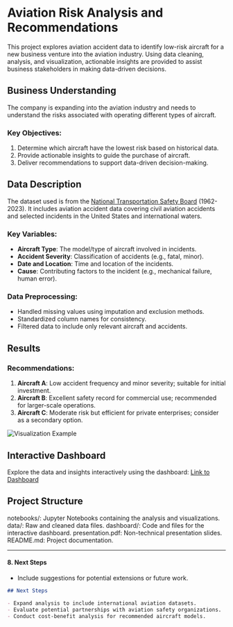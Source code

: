 # Aviation Risk Analysis and Recommendations

This project explores aviation accident data to identify low-risk aircraft for a new business venture into the aviation industry. Using data cleaning, analysis, and visualization, actionable insights are provided to assist business stakeholders in making data-driven decisions.

## Business Understanding

The company is expanding into the aviation industry and needs to understand the risks associated with operating different types of aircraft. 

### Key Objectives:
1. Determine which aircraft have the lowest risk based on historical data.
2. Provide actionable insights to guide the purchase of aircraft.
3. Deliver recommendations to support data-driven decision-making.

## Data Description

The dataset used is from the [National Transportation Safety Board](#) (1962-2023). It includes aviation accident data covering civil aviation accidents and selected incidents in the United States and international waters.

### Key Variables:
- **Aircraft Type**: The model/type of aircraft involved in incidents.
- **Accident Severity**: Classification of accidents (e.g., fatal, minor).
- **Date and Location**: Time and location of the incidents.
- **Cause**: Contributing factors to the incident (e.g., mechanical failure, human error).

### Data Preprocessing:
- Handled missing values using imputation and exclusion methods.
- Standardized column names for consistency.
- Filtered data to include only relevant aircraft and accidents.

## Results

### Recommendations:
1. **Aircraft A**: Low accident frequency and minor severity; suitable for initial investment.
2. **Aircraft B**: Excellent safety record for commercial use; recommended for larger-scale operations.
3. **Aircraft C**: Moderate risk but efficient for private enterprises; consider as a secondary option.

![Visualization Example](link-to-visualization)

## Interactive Dashboard

Explore the data and insights interactively using the dashboard:
[Link to Dashboard](#)


## Project Structure

notebooks/: Jupyter Notebooks containing the analysis and visualizations.
data/: Raw and cleaned data files.
dashboard/: Code and files for the interactive dashboard.
presentation.pdf: Non-technical presentation slides.
README.md: Project documentation.


---

#### 8. **Next Steps**
- Include suggestions for potential extensions or future work.

```markdown
## Next Steps

- Expand analysis to include international aviation datasets.
- Evaluate potential partnerships with aviation safety organizations.
- Conduct cost-benefit analysis for recommended aircraft models.

